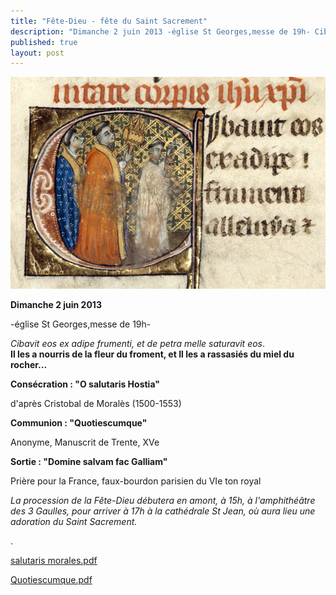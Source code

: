 ```yaml
---
title: "Fête-Dieu - fête du Saint Sacrement"
description: "Dimanche 2 juin 2013 -église St Georges,messe de 19h- Cibavit eos ex adipe frumenti, et de petra melle saturavit eos. Il les a nourris de la fleur du froment, et Il les a rassasiés du miel du rocher... Consécration : &quot;O salutaris Hostia&quot; d'après Cristobal..."
published: true
layout: post
---
```



![](/images/2013-05-03-fete-dieu-5b.jpg)

**Dimanche 2 juin 2013**

-église St Georges,messe de 19h-

*Cibavit eos ex adipe frumenti, et de petra melle saturavit eos*.  
**Il les a nourris de la fleur du froment, et Il les a rassasiés du miel du rocher...**

**Consécration : "O salutaris Hostia"**

d'après Cristobal de Moralès (1500-1553)

**Communion : "Quotiescumque"**

Anonyme, Manuscrit de Trente, XVe

**Sortie : "Domine salvam fac Galliam"**

Prière pour la France, faux-bourdon parisien du VIe ton royal

*La procession de la Fête-Dieu débutera en amont, à 15h, à l'amphithéâtre des 3 Gaulles, pour arriver à 17h à la cathédrale St Jean, où aura lieu une adoration du Saint Sacrement.*

.

[salutaris morales.pdf](/partitions/2013-05-03-salutaris-morales.pdf)

[Quotiescumque.pdf](/partitions/2013-05-03-quotiescumque.pdf)